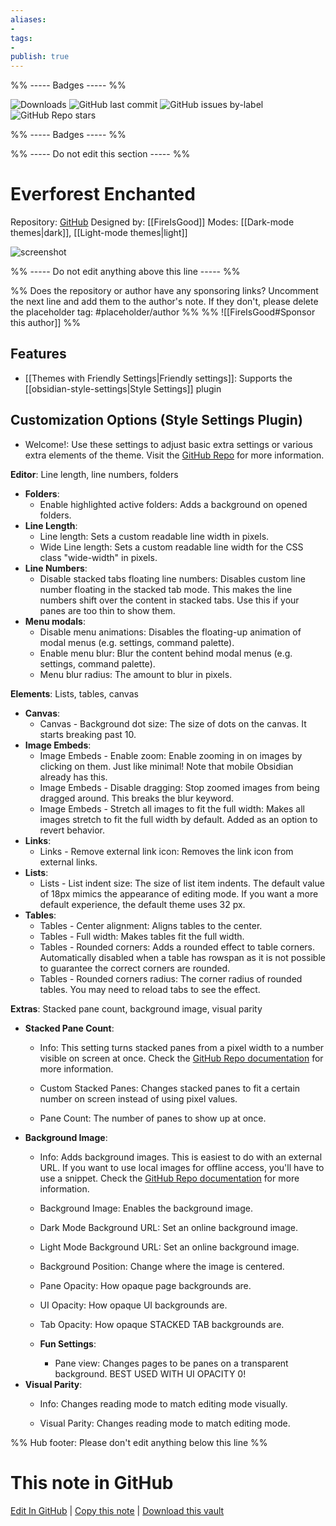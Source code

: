```yaml
---
aliases:
- 
tags: 
- 
publish: true
---
```


%% ----- Badges ----- %%

![Downloads](https://img.shields.io/badge/downloads-20857-573E7A?style=for-the-badge&logo=)
![GitHub last commit](https://img.shields.io/github/last-commit/FireIsGood/obsidian-everforest-enchanted?color=573E7A&label=last%20update&logo=github&style=for-the-badge)
![GitHub issues by-label](https://img.shields.io/github/issues/FireIsGood/obsidian-everforest-enchanted/help%20wanted?color=573E7A&logo=github&style=for-the-badge) 
![GitHub Repo stars](https://img.shields.io/github/stars/FireIsGood/obsidian-everforest-enchanted?color=573E7A&logo=github&style=for-the-badge)

%% ----- Badges ----- %%

%% ----- Do not edit this section ----- %%

# Everforest Enchanted

Repository: [GitHub](https://github.com/FireIsGood/obsidian-everforest-enchanted)
Designed by: [[FireIsGood]]
Modes: [[Dark-mode themes|dark]], [[Light-mode themes|light]]



![screenshot](https://github.com/FireIsGood/obsidian-everforest-enchanted/raw/HEAD/promo_screenshot.png)

%% ----- Do not edit anything above this line ----- %% 

%% Does the repository or author have any sponsoring links? Uncomment the next line and add them to the author's note. If they don't, please delete the placeholder tag: #placeholder/author %%
%% ![[FireIsGood#Sponsor this author]] %%


## Features

- [[Themes with Friendly Settings|Friendly settings]]: Supports the [[obsidian-style-settings|Style Settings]] plugin

## Customization Options (Style Settings Plugin) 
- Welcome!: Use these settings to adjust basic extra settings or various extra elements of the theme. Visit the [GitHub Repo](https://github.com/FireIsGood/obsidian-everforest-enchanted) for more information.


**Editor**: Line length, line numbers, folders
- **Folders**: 
    - Enable highlighted active folders: Adds a background on opened folders.
- **Line Length**: 
    - Line length: Sets a custom readable line width in pixels.
    - Wide Line length: Sets a custom readable line width for the CSS class "wide-width" in pixels.
- **Line Numbers**: 
    - Disable stacked tabs floating line numbers: Disables custom line number floating in the stacked tab mode. This makes the line numbers shift over the content in stacked tabs. Use this if your panes are too thin to show them.
- **Menu modals**: 
    - Disable menu animations: Disables the floating-up animation of modal menus (e.g. settings, command palette).
    - Enable menu blur: Blur the content behind modal menus (e.g. settings, command palette).
    - Menu blur radius: The amount to blur in pixels.

**Elements**: Lists, tables, canvas
- **Canvas**: 
    - Canvas - Background dot size: The size of dots on the canvas. It starts breaking past 10.
- **Image Embeds**: 
    - Image Embeds - Enable zoom: Enable zooming in on images by clicking on them. Just like minimal! Note that mobile Obsidian already has this.
    - Image Embeds - Disable dragging: Stop zoomed images from being dragged around. This breaks the blur keyword.
    - Image Embeds - Stretch all images to fit the full width: Makes all images stretch to fit the full width by default. Added as an option to revert behavior.
- **Links**: 
    - Links - Remove external link icon: Removes the link icon from external links.
- **Lists**: 
    - Lists - List indent size: The size of list item indents. The default value of 18px mimics the appearance of editing mode. If you want a more default experience, the default theme uses 32 px.
- **Tables**: 
    - Tables - Center alignment: Aligns tables to the center.
    - Tables - Full width: Makes tables fit the full width.
    - Tables - Rounded corners: Adds a rounded effect to table corners. Automatically disabled when a table has rowspan as it is not possible to guarantee the correct corners are rounded.
    - Tables - Rounded corners radius: The corner radius of rounded tables. You may need to reload tabs to see the effect.

**Extras**: Stacked pane count, background image, visual parity
- **Stacked Pane Count**: 
    - Info: This setting turns stacked panes from a pixel width to a number visible on screen at once. Check the [GitHub Repo documentation](https://github.com/FireIsGood/obsidian-everforest-enchanted/blob/main/custom_stacked_panes.md) for more information.

    - Custom Stacked Panes: Changes stacked panes to fit a certain number on screen instead of using pixel values.
    - Pane Count: The number of panes to show up at once.
- **Background Image**: 
    - Info: Adds background images. This is easiest to do with an external URL. If you want to use local images for offline access, you'll have to use a snippet. Check the [GitHub Repo documentation](https://github.com/FireIsGood/obsidian-everforest-enchanted/blob/main/custom_background_image.md) for more information.

    - Background Image: Enables the background image.
    - Dark Mode Background URL: Set an online background image.
    - Light Mode Background URL: Set an online background image.
    - Background Position: Change where the image is centered.
    - Pane Opacity: How opaque page backgrounds are.
    - UI Opacity: How opaque UI backgrounds are.
    - Tab Opacity: How opaque STACKED TAB backgrounds are.
    - **Fun Settings**: 
        - Pane view: Changes pages to be panes on a transparent background. BEST USED WITH UI OPACITY 0!
- **Visual Parity**: 
    - Info: Changes reading mode to match editing mode visually.

    - Visual Parity: Changes reading mode to match editing mode.


%% Hub footer: Please don't edit anything below this line %%

# This note in GitHub

<span class="git-footer">[Edit In GitHub](https://github.dev/obsidian-community/obsidian-hub/blob/main/02%20-%20Community%20Expansions/02.05%20All%20Community%20Expansions/Themes/Everforest%20Enchanted.md "git-hub-edit-note") | [Copy this note](https://raw.githubusercontent.com/obsidian-community/obsidian-hub/main/02%20-%20Community%20Expansions/02.05%20All%20Community%20Expansions/Themes/Everforest%20Enchanted.md "git-hub-copy-note") | [Download this vault](https://github.com/obsidian-community/obsidian-hub/archive/refs/heads/main.zip "git-hub-download-vault") </span>
